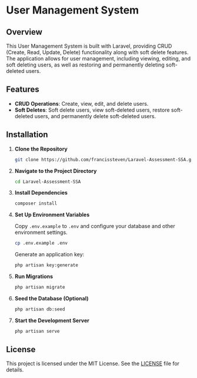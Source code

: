 # User Management System
## Overview

This User Management System is built with Laravel, providing CRUD (Create, Read, Update, Delete) functionality along with soft delete features. The application allows for user management, including viewing, editing, and soft deleting users, as well as restoring and permanently deleting soft-deleted users.

## Features

- **CRUD Operations**: Create, view, edit, and delete users.
- **Soft Deletes**: Soft delete users, view soft-deleted users, restore soft-deleted users, and permanently delete soft-deleted users.

## Installation

1. **Clone the Repository**

   ```bash
   git clone https://github.com/francissteven/Laravel-Assessment-SSA.git
   ```

2. **Navigate to the Project Directory**

   ```bash
   cd Laravel-Assessment-SSA
   ```

3. **Install Dependencies**

   ```bash
   composer install
   ```

4. **Set Up Environment Variables**

   Copy `.env.example` to `.env` and configure your database and other environment settings.

   ```bash
   cp .env.example .env
   ```

   Generate an application key:

   ```bash
   php artisan key:generate
   ```

5. **Run Migrations**

   ```bash
   php artisan migrate
   ```

6. **Seed the Database (Optional)**

   ```bash
   php artisan db:seed
   ```

7. **Start the Development Server**

   ```bash
   php artisan serve
   ```
## License

This project is licensed under the MIT License. See the [LICENSE](LICENSE) file for details.